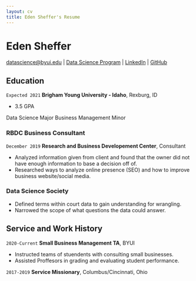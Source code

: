 ```yaml
---
layout: cv
title: Eden Sheffer's Resume
---
```

# Eden Sheffer


<div id="webaddress">
<a href="edenshef@byui.edu">datascience@byui.edu</a>
| <a href="https://edensheffer.github.io/development.html">Data Science Program</a>
| <a href="https://www.linkedin.com/in/eden-sheffer-a406b7196/">LinkedIn</a>
| <a href="https://github.com/byuids-resumes">GitHub</a>
</div>

<!-- https://www.monique.tech/the-art-of-markdown -->

## Education

`Expected 2021`
__Brigham Young University - Idaho__, Rexburg, ID

- 3.5 GPA

Data Science Major
Business Management Minor

  

### RBDC Business Consultant

`December 2019`
__Research and Business Developement Center__, Consultant

- Analyzed information given from client and found that the owner did not have enough information to base a decision off of.
- Researched ways to analyze online presence (SEO) and how to improve business website/social media. 


### Data Science Society

- Defined terms within court data to gain understanding for wrangling. 
- Narrowed the scope of what questions the data could answer. 

## Service and Work History

`2020-Current`
__Small Business Management TA__, BYUI

- Instructed teams of stuendents with consulting small businesses.
- Assisted Proffesors in grading and evaluating student performance. 

`2017-2019`
__Service Missionary__, Columbus/Cincinnati, Ohio



<!-- ### Footer

Last updated: May 2013 -->


